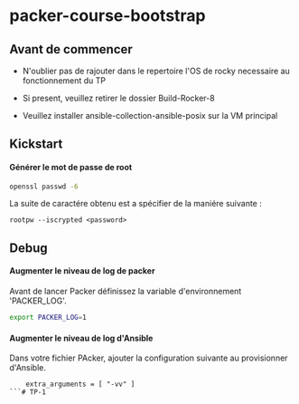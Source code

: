 # packer-course-bootstrap
## Avant de commencer

- N'oublier pas de rajouter dans le repertoire l'OS de rocky necessaire au fonctionnement du TP

- Si present, veuillez retirer le dossier Build-Rocker-8

- Veuillez installer ansible-collection-ansible-posix sur la VM principal

## Kickstart 

#### Générer le mot de passe de root

```bash
openssl passwd -6
```
La suite de caractére obtenu est a spécifier de la maniére suivante :
```ks
rootpw --iscrypted <password>
```


## Debug

#### Augmenter le niveau de log de packer

Avant de lancer Packer définissez la variable d'environnement 'PACKER_LOG'.

```bash
export PACKER_LOG=1
```
#### Augmenter le niveau de log d'Ansible
Dans votre fichier PAcker, ajouter la configuration suivante au provisionner d'Ansible.

```hcl
    extra_arguments = [ "-vv" ]
```# TP-1
